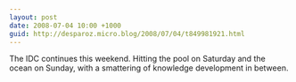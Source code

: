 ```yaml
---
layout: post
date: 2008-07-04 10:00 +1000
guid: http://desparoz.micro.blog/2008/07/04/t849981921.html
---
```

The IDC continues this weekend. Hitting the pool on Saturday and the ocean on Sunday, with a smattering of knowledge development in between.

